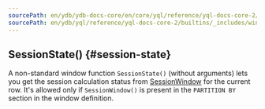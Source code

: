 ```yaml
---
sourcePath: en/ydb/ydb-docs-core/en/core/yql/reference/yql-docs-core-2/builtins/_includes/window/session_state.md
sourcePath: en/ydb/yql/reference/yql-docs-core-2/builtins/_includes/window/session_state.md
---
```


## SessionState() {#session-state}

A non-standard window function `SessionState()` (without arguments) lets you get the session calculation status from [SessionWindow](../../../syntax/group_by.md#session-window) for the current row.
It's allowed only if `SessionWindow()` is present in the `PARTITION BY` section in the window definition.
